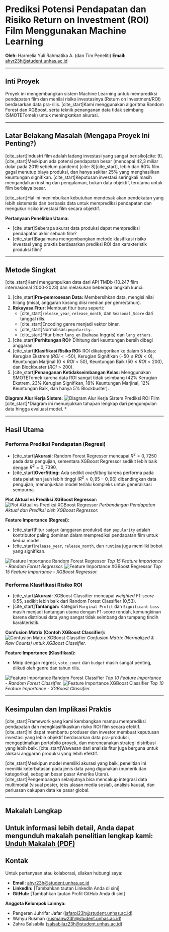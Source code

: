 # Prediksi Potensi Pendapatan dan Risiko Return on Investment (ROI) Film Menggunakan Machine Learning

**Oleh:** Harmelia Yuli Rahmatika A. (dan Tim Peneliti)
**Email:** ahyr23h@student.unhas.ac.id

---

## Inti Proyek

Proyek ini mengembangkan sistem Machine Learning untuk memprediksi pendapatan film dan menilai risiko investasinya (Return on Investment/ROI) berdasarkan data pra-rilis. [cite_start]Kami menggunakan algoritma Random Forest dan XGBoost, serta teknik penanganan data tidak seimbang (SMOTETomek) untuk meningkatkan akurasi. 

---

## Latar Belakang Masalah (Mengapa Proyek Ini Penting?)

[cite_start]Industri film adalah ladang investasi yang sangat berisiko[cite: 9]. [cite_start]Meskipun ada potensi pendapatan besar (mencapai 42,3 miliar dolar pada 2019 sebelum pandemi) [cite: 8][cite_start], lebih dari 60% film gagal menutup biaya produksi, dan hanya sekitar 25% yang menghasilkan keuntungan signifikan. [cite_start]Keputusan investasi seringkali masih mengandalkan insting dan pengalaman, bukan data objektif, terutama untuk film berbiaya besar.

[cite_start]Hal ini menimbulkan kebutuhan mendesak akan pendekatan yang lebih sistematis dan berbasis data untuk memprediksi pendapatan dan mengukur risiko investasi film secara objektif.

**Pertanyaan Penelitian Utama:**
* [cite_start]Seberapa akurat data produksi dapat memprediksi pendapatan akhir sebuah film? 
* [cite_start]Bagaimana mengembangkan metode klasifikasi risiko investasi yang praktis berdasarkan prediksi ROI dan karakteristik produksi film? 

---

## Metode Singkat

[cite_start]Kami mengumpulkan data dari API TMDb (10.247 film internasional 2000-2023)  dan melakukan beberapa langkah kunci:

1.  [cite_start]**Pra-pemrosesan Data:** Membersihkan data, mengisi nilai hilang (misal, anggaran kosong diisi median per genre/tahun).
2.  **Rekayasa Fitur:** Membuat fitur baru seperti:
    * [cite_start]`release_year`, `release_month`, dan `Seasonal_Score` dari tanggal rilis.
    * [cite_start]Encoding genre menjadi vektor biner.
    * [cite_start]Normalisasi `popularity`.
    * [cite_start]Fitur biner `lang_en` (bahasa Inggris) dan `lang_others`.
3.  [cite_start]**Perhitungan ROI:** Dihitung dari keuntungan bersih dibagi anggaran.
4.  [cite_start]**Klasifikasi Risiko ROI:** ROI dikategorikan ke dalam 5 kelas: Kerugian Ekstrem ($ROI < -50$), Kerugian Signifikan ($-50 \le ROI < 0$), Keuntungan Marjinal ($0 \le ROI < 50$), Keuntungan Baik ($50 \le ROI < 200$), dan Blockbuster ($ROI > 200$).
5.  [cite_start]**Penanganan Ketidakseimbangan Kelas:** Menggunakan SMOTETomek karena data ROI sangat tidak seimbang (42% Kerugian Ekstrem, 23% Kerugian Signifikan, 18% Keuntungan Marjinal, 12% Keuntungan Baik, dan hanya 5% Blockbuster).

**Diagram Alur Kerja Sistem:**
![Diagram Alur Kerja Sistem Prediksi ROI Film](/assets/images/workflow.png)
[cite_start]*Diagram ini menunjukkan tahapan lengkap dari pengumpulan data hingga evaluasi model. *

---

## Hasil Utama

### Performa Prediksi Pendapatan (Regresi)

* [cite_start]**Akurasi:** Random Forest Regressor mencapai $R^{2}=0,7250$ pada data pengujian, sementara XGBoost Regressor sedikit lebih baik dengan $R^{2}=0,7390$.
* [cite_start]**Overfitting:** Ada sedikit *overfitting* karena performa pada data pelatihan jauh lebih tinggi ($R^{2} \approx 0,95-0,96$) dibandingkan data pengujian, menunjukkan model terlalu kompleks untuk generalisasi sempurna.

**Plot Aktual vs Prediksi XGBoost Regressor:**
![Plot Aktual vs Prediksi XGBoost Regressor](/assets/images/apr_xgb.png)
*Perbandingan Pendapatan Aktual dan Prediksi oleh XGBoost Regressor.*

**Feature Importance (Regresi):**

* [cite_start]Fitur `budget` (anggaran produksi) dan `popularity` adalah kontributor paling dominan dalam memprediksi pendapatan film untuk kedua model.
* [cite_start]`release_year`, `release_month`, dan `runtime` juga memiliki bobot yang signifikan.

![Feature Importance Random Forest Regressor](/assets/images/fi_rf.png)
*Top 15 Feature Importance - Random Forest Regressor.*
![Feature Importance XGBoost Regressor](/assets/images/fi_xgb.png)
*Top 15 Feature Importance - XGBoost Regressor.*

### Performa Klasifikasi Risiko ROI

* [cite_start]**Akurasi:** XGBoost Classifier mencapai *weighted F1-score* 0,55, sedikit lebih baik dari Random Forest Classifier (0,53).
* [cite_start]**Tantangan:** Kategori `Marginal Profit` dan `Significant Loss` masih menjadi tantangan utama dengan F1-score rendah, kemungkinan karena distribusi data yang sangat tidak seimbang dan tumpang tindih karakteristik.

**Confusion Matrix (Contoh XGBoost Classifier):**
![Confusion Matrix XGBoost Classifier](/assets/images/cf.png)
*Confusion Matrix (Normalized & Raw Counts) untuk XGBoost Classifier.*

**Feature Importance (Klasifikasi):**
* Mirip dengan regresi, `vote_count` dan `budget` masih sangat penting, diikuti oleh genre dan tahun rilis.

![Feature Importance Random Forest Classifier](/assets/images/fi_rfc.png)
*Top 10 Feature Importance - Random Forest Classifier.*
![Feature Importance XGBoost Classifier](/assets/images/fi_xgbc.png)
*Top 10 Feature Importance - XGBoost Classifier.*

---

## Kesimpulan dan Implikasi Praktis

[cite_start]Framework yang kami kembangkan mampu memprediksi pendapatan dan mengklasifikasikan risiko ROI film secara efektif. [cite_start]Ini dapat membantu produser dan investor membuat keputusan investasi yang lebih objektif berdasarkan data pra-produksi, mengoptimalkan portofolio proyek, dan merencanakan strategi distribusi yang lebih baik. [cite_start]Wawasan dari analisis fitur juga berguna untuk alokasi anggaran produksi yang lebih efektif.

[cite_start]Meskipun model memiliki akurasi yang baik, penelitian ini memiliki keterbatasan pada jenis data yang digunakan (numerik dan kategorikal, sebagian besar pasar Amerika Utara). [cite_start]Pengembangan selanjutnya bisa mencakup integrasi data multimodal (visual poster, teks ulasan media sosial), analisis kausal, dan perluasan cakupan data ke pasar global.

---

## Makalah Lengkap

Untuk informasi lebih detail, Anda dapat mengunduh makalah penelitian lengkap kami:
[Unduh Makalah (PDF)](/assets/docs/Paper_Data_Mining.pdf)
---

## Kontak

Untuk pertanyaan atau kolaborasi, silakan hubungi saya:
* **Email:** ahyr23h@student.unhas.ac.id
* **LinkedIn:** [Tambahkan tautan LinkedIn Anda di sini]
* **GitHub:** [Tambahkan tautan Profil GitHub Anda di sini]

**Anggota Kelompok Lainnya:**
* Pangeran Juhrifar Jafar (jafarpj23h@student.unhas.ac.id)
* Wahyu Rusman (rusmanw23h@student.unhas.ac.id)
* Zahra Salsabila (salsabilaz23h@student.unhas.ac.id)